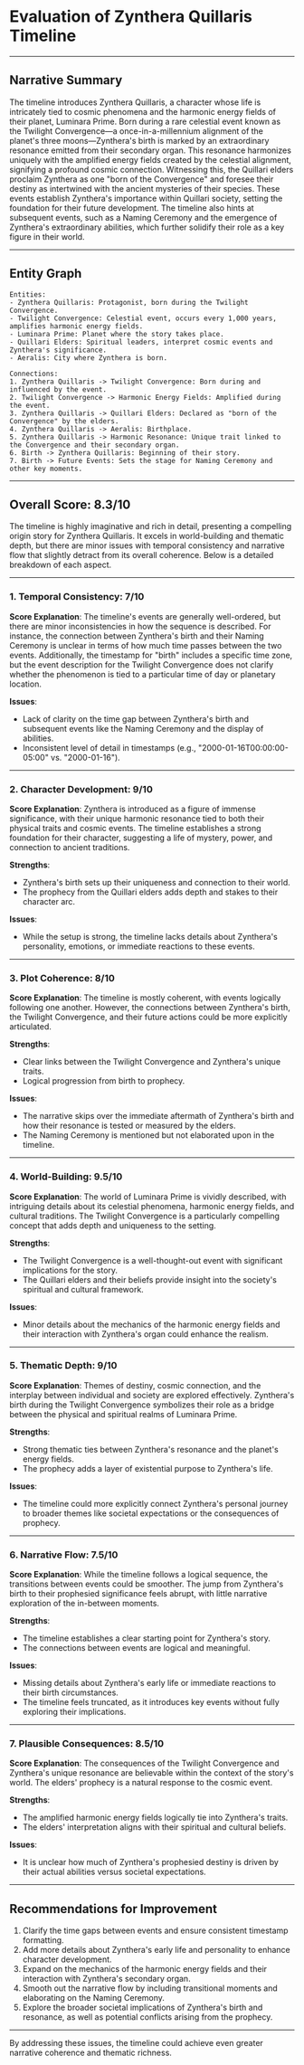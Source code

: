 # Evaluation of Zynthera Quillaris Timeline

---

## Narrative Summary

The timeline introduces Zynthera Quillaris, a character whose life is intricately tied to cosmic phenomena and the harmonic energy fields of their planet, Luminara Prime. Born during a rare celestial event known as the Twilight Convergence—a once-in-a-millennium alignment of the planet's three moons—Zynthera's birth is marked by an extraordinary resonance emitted from their secondary organ. This resonance harmonizes uniquely with the amplified energy fields created by the celestial alignment, signifying a profound cosmic connection. Witnessing this, the Quillari elders proclaim Zynthera as one "born of the Convergence" and foresee their destiny as intertwined with the ancient mysteries of their species. These events establish Zynthera's importance within Quillari society, setting the foundation for their future development. The timeline also hints at subsequent events, such as a Naming Ceremony and the emergence of Zynthera's extraordinary abilities, which further solidify their role as a key figure in their world.

---

## Entity Graph

```plaintext
Entities:
- Zynthera Quillaris: Protagonist, born during the Twilight Convergence.
- Twilight Convergence: Celestial event, occurs every 1,000 years, amplifies harmonic energy fields.
- Luminara Prime: Planet where the story takes place.
- Quillari Elders: Spiritual leaders, interpret cosmic events and Zynthera's significance.
- Aeralis: City where Zynthera is born.

Connections:
1. Zynthera Quillaris -> Twilight Convergence: Born during and influenced by the event.
2. Twilight Convergence -> Harmonic Energy Fields: Amplified during the event.
3. Zynthera Quillaris -> Quillari Elders: Declared as "born of the Convergence" by the elders.
4. Zynthera Quillaris -> Aeralis: Birthplace.
5. Zynthera Quillaris -> Harmonic Resonance: Unique trait linked to the Convergence and their secondary organ.
6. Birth -> Zynthera Quillaris: Beginning of their story.
7. Birth -> Future Events: Sets the stage for Naming Ceremony and other key moments.
```

---

## Overall Score: **8.3/10**

The timeline is highly imaginative and rich in detail, presenting a compelling origin story for Zynthera Quillaris. It excels in world-building and thematic depth, but there are minor issues with temporal consistency and narrative flow that slightly detract from its overall coherence. Below is a detailed breakdown of each aspect.

---

### 1. **Temporal Consistency**: **7/10**

**Score Explanation**: The timeline's events are generally well-ordered, but there are minor inconsistencies in how the sequence is described. For instance, the connection between Zynthera's birth and their Naming Ceremony is unclear in terms of how much time passes between the two events. Additionally, the timestamp for "birth" includes a specific time zone, but the event description for the Twilight Convergence does not clarify whether the phenomenon is tied to a particular time of day or planetary location.

**Issues**:
- Lack of clarity on the time gap between Zynthera's birth and subsequent events like the Naming Ceremony and the display of abilities.
- Inconsistent level of detail in timestamps (e.g., "2000-01-16T00:00:00-05:00" vs. "2000-01-16").

---

### 2. **Character Development**: **9/10**

**Score Explanation**: Zynthera is introduced as a figure of immense significance, with their unique harmonic resonance tied to both their physical traits and cosmic events. The timeline establishes a strong foundation for their character, suggesting a life of mystery, power, and connection to ancient traditions.

**Strengths**:
- Zynthera's birth sets up their uniqueness and connection to their world.
- The prophecy from the Quillari elders adds depth and stakes to their character arc.

**Issues**:
- While the setup is strong, the timeline lacks details about Zynthera's personality, emotions, or immediate reactions to these events.

---

### 3. **Plot Coherence**: **8/10**

**Score Explanation**: The timeline is mostly coherent, with events logically following one another. However, the connections between Zynthera's birth, the Twilight Convergence, and their future actions could be more explicitly articulated.

**Strengths**:
- Clear links between the Twilight Convergence and Zynthera's unique traits.
- Logical progression from birth to prophecy.

**Issues**:
- The narrative skips over the immediate aftermath of Zynthera's birth and how their resonance is tested or measured by the elders.
- The Naming Ceremony is mentioned but not elaborated upon in the timeline.

---

### 4. **World-Building**: **9.5/10**

**Score Explanation**: The world of Luminara Prime is vividly described, with intriguing details about its celestial phenomena, harmonic energy fields, and cultural traditions. The Twilight Convergence is a particularly compelling concept that adds depth and uniqueness to the setting.

**Strengths**:
- The Twilight Convergence is a well-thought-out event with significant implications for the story.
- The Quillari elders and their beliefs provide insight into the society's spiritual and cultural framework.

**Issues**:
- Minor details about the mechanics of the harmonic energy fields and their interaction with Zynthera's organ could enhance the realism.

---

### 5. **Thematic Depth**: **9/10**

**Score Explanation**: Themes of destiny, cosmic connection, and the interplay between individual and society are explored effectively. Zynthera's birth during the Twilight Convergence symbolizes their role as a bridge between the physical and spiritual realms of Luminara Prime.

**Strengths**:
- Strong thematic ties between Zynthera's resonance and the planet's energy fields.
- The prophecy adds a layer of existential purpose to Zynthera's life.

**Issues**:
- The timeline could more explicitly connect Zynthera's personal journey to broader themes like societal expectations or the consequences of prophecy.

---

### 6. **Narrative Flow**: **7.5/10**

**Score Explanation**: While the timeline follows a logical sequence, the transitions between events could be smoother. The jump from Zynthera's birth to their prophesied significance feels abrupt, with little narrative exploration of the in-between moments.

**Strengths**:
- The timeline establishes a clear starting point for Zynthera's story.
- The connections between events are logical and meaningful.

**Issues**:
- Missing details about Zynthera's early life or immediate reactions to their birth circumstances.
- The timeline feels truncated, as it introduces key events without fully exploring their implications.

---

### 7. **Plausible Consequences**: **8.5/10**

**Score Explanation**: The consequences of the Twilight Convergence and Zynthera's unique resonance are believable within the context of the story's world. The elders' prophecy is a natural response to the cosmic event.

**Strengths**:
- The amplified harmonic energy fields logically tie into Zynthera's traits.
- The elders' interpretation aligns with their spiritual and cultural beliefs.

**Issues**:
- It is unclear how much of Zynthera's prophesied destiny is driven by their actual abilities versus societal expectations.

---

## Recommendations for Improvement

1. Clarify the time gaps between events and ensure consistent timestamp formatting.
2. Add more details about Zynthera's early life and personality to enhance character development.
3. Expand on the mechanics of the harmonic energy fields and their interaction with Zynthera's secondary organ.
4. Smooth out the narrative flow by including transitional moments and elaborating on the Naming Ceremony.
5. Explore the broader societal implications of Zynthera's birth and resonance, as well as potential conflicts arising from the prophecy.

--- 

By addressing these issues, the timeline could achieve even greater narrative coherence and thematic richness.
